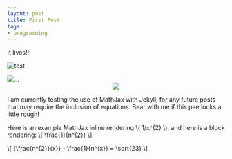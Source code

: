 ```yaml
---
layout: post
title: First Post
tags:
- programming
---
```


It lives!!

![test](https://github.com/enally/enally.github.io/blob/master/images/jekyll-logo.png?raw=true)

<img align="center" src="https://github.com/enally/enally.github.io/blob/master/images/jekyll-logo.png?raw=true" alt="...">

<div style="text-align:center"><img src ="https://github.com/enally/enally.github.io/blob/master/images/jekyll-logo.png?raw=true" /></div>

I am currently testing the use of MathJax with Jekyll, for any future posts that may require the inclusion of equations. Bear with me if this pae looks a little rough!

Here is an example MathJax inline rendering \\( 1/x^{2} \\), and here is a block rendering: 
\\[ \frac{1}{n^{2}} \\]

\\[ {\frac{n^{2}}{x}} - \frac{1}{n^{x}} = \sqrt{23} \\]
